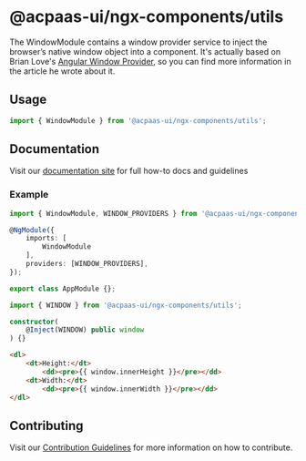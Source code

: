 # @acpaas-ui/ngx-components/utils

The WindowModule contains a window provider service to inject the browser’s native window object into a component.
It's actually based on Brian Love's [Angular Window Provider](https://brianflove.com/2018/01/11/angular-window-provider), so you can find more information in the article he wrote about it.

## Usage

```typescript
import { WindowModule } from '@acpaas-ui/ngx-components/utils';
```

## Documentation

Visit our [documentation site](https://acpaas-ui.digipolis.be/) for full how-to docs and guidelines

### Example

```typescript
import { WindowModule, WINDOW_PROVIDERS } from '@acpaas-ui/ngx-components/utils';

@NgModule({
    imports: [
        WindowModule
    ],
    providers: [WINDOW_PROVIDERS],
});

export class AppModule {};
```

```typescript
import { WINDOW } from '@acpaas-ui/ngx-components/utils';
```

```typescript
constructor(
    @Inject(WINDOW) public window
) {}
```

```html
<dl>
    <dt>Height:</dt>
        <dd><pre>{{ window.innerHeight }}</pre></dd>
    <dt>Width:</dt>
        <dd><pre>{{ window.innerWidth }}</pre></dd>
</dl>
```

## Contributing

Visit our [Contribution Guidelines](../../../../../CONTRIBUTING.md) for more information on how to contribute.
